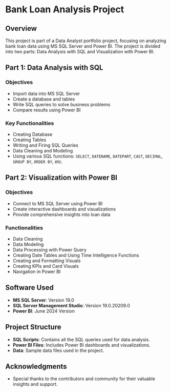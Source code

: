 # Bank Loan Analysis Project

## Overview

This project is part of a Data Analyst portfolio project, focusing on analyzing bank loan data using MS SQL Server and Power BI. The project is divided into two parts: Data Analysis with SQL and Visualization with Power BI.

## Part 1: Data Analysis with SQL

### Objectives

- Import data into MS SQL Server
- Create a database and tables
- Write SQL queries to solve business problems
- Compare results using Power BI

### Key Functionalities

- Creating Database
- Creating Tables
- Writing and Firing SQL Queries
- Data Cleaning and Modeling
- Using various SQL functions: `SELECT`, `DATENAME`, `DATEPART`, `CAST`, `DECIMAL`, `GROUP BY`, `ORDER BY`, etc.


## Part 2: Visualization with Power BI

### Objectives

- Connect to MS SQL Server using Power BI
- Create interactive dashboards and visualizations
- Provide comprehensive insights into loan data

### Functionalities

- Data Cleaning
- Data Modeling
- Data Processing with Power Query
- Creating Date Tables and Using Time Intelligence Functions
- Creating and Formatting Visuals
- Creating KPIs and Card Visuals
- Navigation in Power BI

## Software Used

- **MS SQL Server**: Version 19.0
- **SQL Server Management Studio**: Version 19.0.20209.0
- **Power BI**: June 2024 Version

## Project Structure

- **SQL Scripts**: Contains all the SQL queries used for data analysis.
- **Power BI Files**: Includes Power BI dashboards and visualizations.
- **Data**: Sample data files used in the project.

## Acknowledgments

- Special thanks to the contributors and community for their valuable insights and support.
